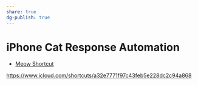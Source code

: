 ```yaml
---
share: true
dg-publish: true
---
```

# iPhone Cat Response Automation 
- [Meow Shortcut](https://www.icloud.com/shortcuts/a32e7771f97c43feb5e228dc2c94a868)

https://www.icloud.com/shortcuts/a32e7771f97c43feb5e228dc2c94a868